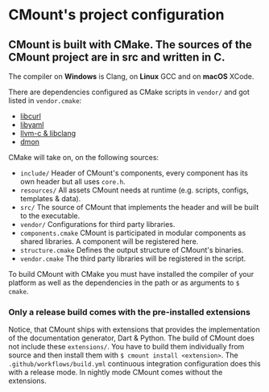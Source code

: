 # CMount's project configuration
CMount is built with CMake. 
The sources of the CMount project are in src and written in C.
---
The compiler on **Windows** is Clang, 
on **Linux** GCC and on **macOS** XCode.

There are dependencies configured as CMake scripts in `vendor/` 
and got listed in `vendor.cmake`:
* [libcurl](https://github.com/curl/curl) 
* [libyaml](https://github.com/yaml/libyaml/tree/master)
* [llvm-c & libclang](https://github.com/llvm/llvm-project)
* [dmon](https://github.com/septag/dmon)

CMake will take on, on the following sources:
* ``include/`` Header of CMount's components, every component has its own header but all uses `core.h`.
* ``resources/`` All assets CMount needs at runtime (e.g. scripts, configs, templates & data).
* ``src/`` The source of CMount that implements the header and will be built to the executable.
* ``vendor/`` Configurations for third party libraries.
* ``components.cmake`` CMount is participated in modular components as shared libraries. A component will be registered here.
* ``structure.cmake`` Defines the output structure of CMount's binaries.
* ``vendor.cmake`` The third party libraries will be registered in the script.

To build CMount with CMake you must have installed the compiler of your platform as well as the dependencies in the path or as arguments to ``$ cmake``.

### Only a release build comes with the pre-installed extensions
Notice, that CMount ships with extensions that provides the implementation of the documentation generator, 
Dart & Python.
The build of CMount does not include these `extensions/`. 
You have to build them individually from source and then install them with ``$ cmount install <extension>``.
The ``.github/workflows/build.yml`` continuous integration configuration does this with a release mode. 
In nightly mode CMount comes without the extensions.